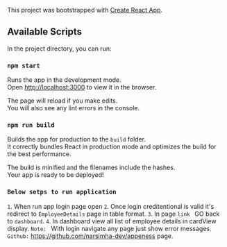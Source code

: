 This project was bootstrapped with [Create React App](https://github.com/facebook/create-react-app).

## Available Scripts

In the project directory, you can run:

### `npm start`

Runs the app in the development mode.<br />
Open [http://localhost:3000](http://localhost:3000) to view it in the browser.

The page will reload if you make edits.<br />
You will also see any lint errors in the console.

### `npm run build`

Builds the app for production to the `build` folder.<br />
It correctly bundles React in production mode and optimizes the build for the best performance.

The build is minified and the filenames include the hashes.<br />
Your app is ready to be deployed!
### `Below setps to run application`
`1`. When run app login page open 
`2`. Once login creditentional is valid it's redirect to `EmployeeDetails` page in table format.
`3`. In page `link ` GO back to  `dashboard`.
`4`. In dashboard view all list of employee details in cardView display.
`Note: ` With login navigate any page just show error messages.
`Github:` https://github.com/narsimha-dev/appeness page.
